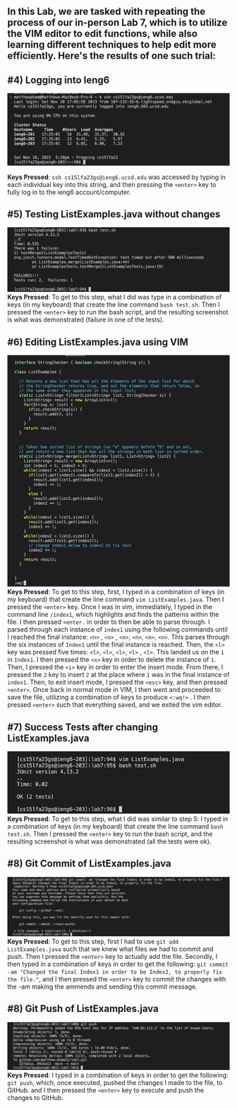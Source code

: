 ## **In this Lab, we are tasked with repeating the process of our in-person Lab 7, which is to utilize the VIM editor to edit functions, while also learning different techniques to help edit more efficiently. Here's the results of one such trial:** 

## **#4) Logging into Ieng6**

![image](SSHLogIn.png)

**Keys Pressed**: ```ssh cs15lfa23gs@ieng6.ucsd.edu``` was accessed by typing in each individual key into this string, and then pressing the ```<enter>``` key to fully log in to the ieng6 account/computer. 

## **#5) Testing ListExamples.java without changes**
![image](TestFailuresPreChanges.png)
**Keys Pressed**: To get to this step, what I did was type in a combination of keys (in my keyboard) that create the line command ```bash test.sh```. Then I pressed the ```<enter>``` key to run the bash script, and the resulting screenshot is what was demonstrated (failure in one of the tests).

## **#6) Editing ListExamples.java using VIM**
![image](VIMEditListChangeDefinitive.png)
**Keys Pressed**: To get to this step, first, I typed in a combination of keys (in my keyboard) that create the line command ```vim ListExamples.java```. Then I pressed the ```<enter>``` key. Once I was in vim, immediately, I typed in the command line ```/index1```, which highlights and finds the patterns within the file. I then pressed ```<enter.``` in order to then be able to parse through. I parsed through each instance of ```index1``` using the following commands until I reached the final instance: ```<n>``` , ```<n>``` , ```<n>```,  ```<n>```,  ```<n>```,  ```<n>```. This parses through the six instances of ```Index1``` until the final instance is reached. Then, the ```<l>``` key was pressed five times: ```<l>```, ```<l>```, ```<l>```,  ```<l>``` ,  ```<l>```. This landed us on the ```1``` in ```Index1```. I then pressed the ```<x>``` key in order to delete the instance of ```1```. Then, I pressed the ```<i>``` key in order to enter the insert mode. From there, I pressed the ```2``` key to insert ```2``` at the place where ```1``` was in the final instance of ```index1```. Then, to exit insert mode, I pressed the ```<esc>``` key, and then pressed ```<enter>```. Once back in normal mode in VIM, I then went and proceeded to save the file, utilizing a combination of keys to produce ``` <:wq!> ``` . I then pressed ``` <enter> ``` such that everything saved, and we exited the vim editor. 


## **#7) Success Tests after changing ListExamples.java**
![image](BashRunTestsPostChanges.png)
**Keys Pressed**: To get to this step, what I did was similar to step 5: I typed in a combination of keys (in my keyboard) that create the line command ```bash test.sh```. Then I pressed the ```<enter>``` key to run the bash script, and the resulting screenshot is what was demonstrated (all the tests were ok).

## **#8) Git Commit of ListExamples.java**
![image](GitCommitUsing-am.png)
**Keys Pressed**: To get to this step, first I had to use ```git add ListExamples.java``` such that we knew what files we had to commit and push. Then I pressed the ```<enter>``` key to actually add the file. Secondly, I then typed in a combination of keys in order to get the following: ```git commit -am "Changed the final Index1 in order to be Index2, to properly fix the file."```, and I then pressed the ```<enter>``` key to commit the changes with the -am making the ammends and sending this commit message. 


## **#8) Git Push of ListExamples.java**
![image](GitPushFinal.png)
**Keys Pressed**: I typed in a combination of keys in order to get the following: ```git push```, which, once executed, pushed the changes I made to the file, to GitHub. and I then pressed the ```<enter>``` key to execute and push the changes to GitHub.
